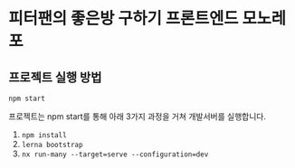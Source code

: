 # 피터팬의 좋은방 구하기 프론트엔드 모노레포

## 프로젝트 실행 방법
```shell
npm start
```

프로젝트는 npm start를 통해 아래 3가지 과정을 거쳐 개발서버를 실행합니다.

1. `npm install`
2. `lerna bootstrap`
3. `nx run-many --target=serve --configuration=dev`

